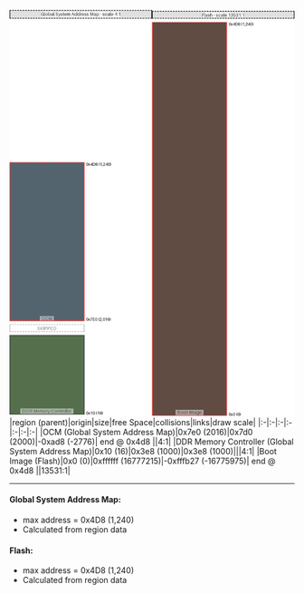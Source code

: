 ![memory map diagram](A7_region_exceeds_height-no_maxaddress_set_diagram.png)
|region (parent)|origin|size|free Space|collisions|links|draw scale|
|:-|:-|:-|:-|:-|:-|:-|
|<span style='color:(26, 49, 64)'>OCM (Global System Address Map)</span>|0x7e0 (2016)|0x7d0 (2000)|-0xad8 (-2776)| end @ 0x4d8 ||4:1|
|<span style='color:(29, 64, 18)'>DDR Memory Controller (Global System Address Map)</span>|0x10 (16)|0x3e8 (1000)|0x3e8 (1000)|||4:1|
|<span style='color:(44, 17, 5)'>Boot Image (Flash)</span>|0x0 (0)|0xffffff (16777215)|-0xfffb27 (-16775975)| end @ 0x4d8 ||13531:1|

---
#### Global System Address Map:
- max address = 0x4D8 (1,240)
- Calculated from region data
#### Flash:
- max address = 0x4D8 (1,240)
- Calculated from region data